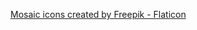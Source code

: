 <a href="https://www.flaticon.com/free-icons/mosaic" title="mosaic icons">Mosaic icons created by Freepik - Flaticon</a>
